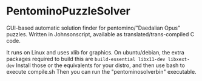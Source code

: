 # PentominoPuzzleSolver
GUI-based automatic solution finder for pentomino/"Daedalian Opus" puzzles.
Written in Johnsonscript, available as translated/trans-compiled C code.

It runs on Linux and uses xlib for graphics.
On ubuntu/debian, the extra packages required to build this are `build-essential libx11-dev libxext-dev`
Install those or the equivalents for your distro, and then use bash to execute compile.sh
Then you can run the "pentominosolverbin" executable.
